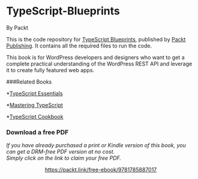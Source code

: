 


# TypeScript-Blueprints
By Packt

This is the code repository for [TypeScript Blueprints](https://www.packtpub.com/application-development/typescript-blueprints), published by [Packt Publishing](https://www.packtpub.com/). It contains all the required files to run the code.

This book is for WordPress developers and designers who want to get a complete practical understanding of the WordPress REST API and leverage it to create fully featured web apps.

###Related Books

*[TypeScript Essentials](https://www.packtpub.com/web-development/typescript-essentials?utm_source=github&utm_medium=repository&utm_campaign=9781783985760)

*[Mastering TypeScript](https://www.packtpub.com/web-development/mastering-typescript?utm_source=github&utm_medium=repository&utm_campaign=9781784399665)

*[TypeScript Cookbook](https://www.packtpub.com/web-development/typescript-cookbook?utm_source=github&utm_medium=repository&utm_campaign=9781782175612)
### Download a free PDF

 <i>If you have already purchased a print or Kindle version of this book, you can get a DRM-free PDF version at no cost.<br>Simply click on the link to claim your free PDF.</i>
<p align="center"> <a href="https://packt.link/free-ebook/9781785887017">https://packt.link/free-ebook/9781785887017 </a> </p>